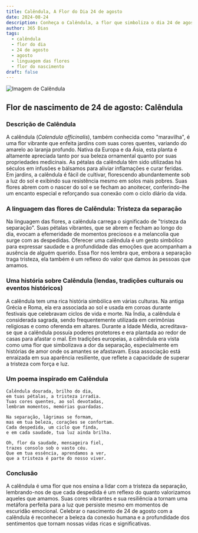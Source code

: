 ```yaml
---
title: Calêndula, A Flor do Dia 24 de agosto
date: 2024-08-24
description: Conheça o Calêndula, a flor que simboliza o dia 24 de agosto e seu significado 'Tristeza da separação'. Explore a beleza e o simbolismo desta flor encantadora.
author: 365 Dias
tags:
  - calêndula
  - flor do dia
  - 24 de agosto
  - agosto
  - linguagem das flores
  - flor do nascimento
draft: false
---
```


![Imagem de Calêndula](https://cdn.pixabay.com/photo/2018/07/10/11/11/marigold-3528402_640.jpg#center)


## Flor de nascimento de 24 de agosto: Calêndula

### Descrição de Calêndula

A calêndula (_Calendula officinalis_), também conhecida como "maravilha", é uma flor vibrante que enfeita jardins com suas cores quentes, variando do amarelo ao laranja profundo. Nativa da Europa e da Ásia, esta planta é altamente apreciada tanto por sua beleza ornamental quanto por suas propriedades medicinais. As pétalas da calêndula têm sido utilizadas há séculos em infusões e bálsamos para aliviar inflamações e curar feridas. Em jardins, a calêndula é fácil de cultivar, florescendo abundantemente sob a luz do sol e exibindo sua resistência mesmo em solos mais pobres. Suas flores abrem com o nascer do sol e se fecham ao anoitecer, conferindo-lhe um encanto especial e reforçando sua conexão com o ciclo diário da vida.

### A linguagem das flores de Calêndula: Tristeza da separação

Na linguagem das flores, a calêndula carrega o significado de "tristeza da separação". Suas pétalas vibrantes, que se abrem e fecham ao longo do dia, evocam a efemeridade de momentos preciosos e a melancolia que surge com as despedidas. Oferecer uma calêndula é um gesto simbólico para expressar saudade e a profundidade das emoções que acompanham a ausência de alguém querido. Essa flor nos lembra que, embora a separação traga tristeza, ela também é um reflexo do valor que damos às pessoas que amamos.

### Uma história sobre Calêndula (lendas, tradições culturais ou eventos históricos)

A calêndula tem uma rica história simbólica em várias culturas. Na antiga Grécia e Roma, ela era associada ao sol e usada em coroas durante festivais que celebravam ciclos de vida e morte. Na Índia, a calêndula é considerada sagrada, sendo frequentemente utilizada em cerimônias religiosas e como oferenda em altares. Durante a Idade Média, acreditava-se que a calêndula possuía poderes protetores e era plantada ao redor de casas para afastar o mal. Em tradições europeias, a calêndula era vista como uma flor que simbolizava a dor da separação, especialmente em histórias de amor onde os amantes se afastavam. Essa associação está enraizada em sua aparência resiliente, que reflete a capacidade de superar a tristeza com força e luz.

### Um poema inspirado em Calêndula

```
Calêndula dourada, brilho do dia,  
em tuas pétalas, a tristeza irradia.  
Tuas cores quentes, ao sol devotadas,  
lembram momentos, memórias guardadas.  

Na separação, lágrimas se formam,  
mas em tua beleza, corações se confortam.  
Cada despedida, um ciclo que finda,  
e em cada saudade, tua luz ainda brilha.  

Oh, flor da saudade, mensageira fiel,  
trazes consolo sob o vasto céu.  
Que em tua essência, aprendamos a ver,  
que a tristeza é parte do nosso viver.  
```

### Conclusão

A calêndula é uma flor que nos ensina a lidar com a tristeza da separação, lembrando-nos de que cada despedida é um reflexo do quanto valorizamos aqueles que amamos. Suas cores vibrantes e sua resiliência a tornam uma metáfora perfeita para a luz que persiste mesmo em momentos de escuridão emocional. Celebrar o nascimento de 24 de agosto com a calêndula é reconhecer a beleza da conexão humana e a profundidade dos sentimentos que tornam nossas vidas ricas e significativas.